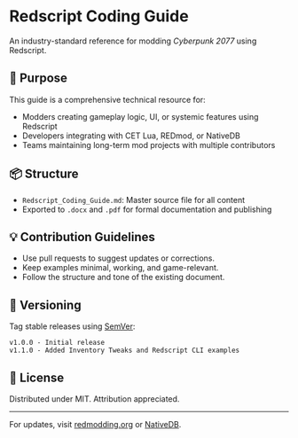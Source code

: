 # Redscript Coding Guide

An industry-standard reference for modding *Cyberpunk 2077* using Redscript.

## 🔧 Purpose

This guide is a comprehensive technical resource for:
- Modders creating gameplay logic, UI, or systemic features using Redscript
- Developers integrating with CET Lua, REDmod, or NativeDB
- Teams maintaining long-term mod projects with multiple contributors

## 📦 Structure

- `Redscript_Coding_Guide.md`: Master source file for all content
- Exported to `.docx` and `.pdf` for formal documentation and publishing

## 💡 Contribution Guidelines

- Use pull requests to suggest updates or corrections.
- Keep examples minimal, working, and game-relevant.
- Follow the structure and tone of the existing document.

## 🧪 Versioning

Tag stable releases using [SemVer](https://semver.org/):

```
v1.0.0 - Initial release
v1.1.0 - Added Inventory Tweaks and Redscript CLI examples
```

## 🤝 License

Distributed under MIT. Attribution appreciated.

---

For updates, visit [redmodding.org](https://wiki.redmodding.org) or [NativeDB](https://nativedb.red4ext.com).